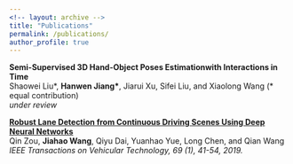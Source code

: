 ```yaml
---
<!-- layout: archive -->
title: "Publications"
permalink: /publications/
author_profile: true
---
```


<b>Semi-Supervised 3D Hand-Object Poses Estimationwith Interactions in Time</b> <br>
Shaowei Liu*, <b>Hanwen Jiang*</b>, Jiarui Xu, Sifei Liu, and Xiaolong Wang (* equal contribution)<br>
<i>under review</i>

<b>[Robust Lane Detection from Continuous Driving Scenes Using Deep Neural Networks](https://arxiv.org/pdf/1903.02193.pdf)</b> <br>
Qin Zou, <b>Jiahao Wang</b>, Qiyu Dai, Yuanhao Yue, Long Chen, and Qian Wang<br>
<i>IEEE Transactions on Vehicular Technology, 69 (1), 41-54, 2019.</i>



